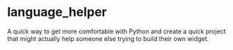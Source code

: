 # language_helper

A quick way to get more comfortable with Python and create a quick project that might actually help someone else trying to build their own widget.